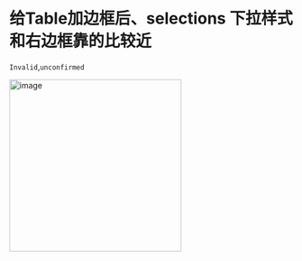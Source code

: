 # 给Table加边框后、selections 下拉样式和右边框靠的比较近

`Invalid`,`unconfirmed`

<img width="305" alt="image" src="https://github.com/ant-design/ant-design/assets/30397655/e37a13d6-6cea-4993-8fc5-481d6b3feb83">
